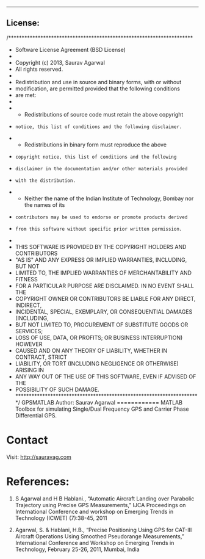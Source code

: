 ---------------------------------------
License:
----------------------------------------
/*********************************************************************
* Software License Agreement (BSD License)
*
*  Copyright (c) 2013, Saurav Agarwal
*  All rights reserved.
*
*  Redistribution and use in source and binary forms, with or without
*  modification, are permitted provided that the following conditions
*  are met:
*
*   * Redistributions of source code must retain the above copyright
*     notice, this list of conditions and the following disclaimer.
*   * Redistributions in binary form must reproduce the above
*     copyright notice, this list of conditions and the following
*     disclaimer in the documentation and/or other materials provided
*     with the distribution.
*   * Neither the name of the Indian Institute of Technology, Bombay nor the names of its
*     contributors may be used to endorse or promote products derived
*     from this software without specific prior written permission.
*
*  THIS SOFTWARE IS PROVIDED BY THE COPYRIGHT HOLDERS AND CONTRIBUTORS
*  "AS IS" AND ANY EXPRESS OR IMPLIED WARRANTIES, INCLUDING, BUT NOT
*  LIMITED TO, THE IMPLIED WARRANTIES OF MERCHANTABILITY AND FITNESS
*  FOR A PARTICULAR PURPOSE ARE DISCLAIMED. IN NO EVENT SHALL THE
*  COPYRIGHT OWNER OR CONTRIBUTORS BE LIABLE FOR ANY DIRECT, INDIRECT,
*  INCIDENTAL, SPECIAL, EXEMPLARY, OR CONSEQUENTIAL DAMAGES (INCLUDING,
*  BUT NOT LIMITED TO, PROCUREMENT OF SUBSTITUTE GOODS OR SERVICES;
*  LOSS OF USE, DATA, OR PROFITS; OR BUSINESS INTERRUPTION) HOWEVER
*  CAUSED AND ON ANY THEORY OF LIABILITY, WHETHER IN CONTRACT, STRICT
*  LIABILITY, OR TORT (INCLUDING NEGLIGENCE OR OTHERWISE) ARISING IN
*  ANY WAY OUT OF THE USE OF THIS SOFTWARE, EVEN IF ADVISED OF THE
*  POSSIBILITY OF SUCH DAMAGE.
*********************************************************************/
GPSMATLAB
Author: Saurav Agarwal
============
MATLAB Toolbox for simulating Single/Dual Frequency GPS and Carrier Phase Differential GPS. 

Contact
============
Visit: http://sauravag.com

References:
============
1. S Agarwal and H B Hablani., “Automatic Aircraft Landing over Parabolic Trajectory using Precise GPS Measurements,” IJCA Proceedings on International Conference and workshop on Emerging Trends in Technology (ICWET) (7):38-45, 2011 

2. Agarwal, S. & Hablani, H.B., “Precise Positioning Using GPS for CAT-III Aircraft Operations Using Smoothed Pseudorange Measurements,” International Conference and Workshop on Emerging Trends in Technology, February 25-26, 2011, Mumbai, India 
